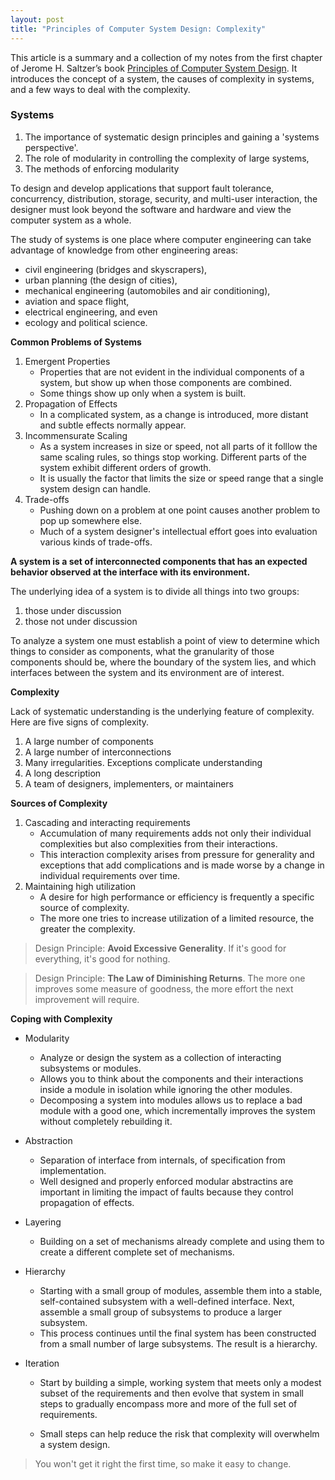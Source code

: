 ```yaml
---
layout: post
title: "Principles of Computer System Design: Complexity"
---
```


This article is a summary and a collection of my notes from the first chapter of Jerome H. Saltzer’s book [Principles of Computer System Design](https://ocw.mit.edu/resources/res-6-004-principles-of-computer-system-design-an-introduction-spring-2009/online-textbook/). It introduces the concept of a system, the causes of complexity in systems, and a few ways to deal with the complexity.

### Systems

1. The importance of systematic design principles and gaining a 'systems perspective'.
2. The role of modularity in controlling the complexity of large systems, 
3. The methods of enforcing modularity

To design and develop applications that support fault tolerance, concurrency, distribution, storage, security, and multi-user interaction, the designer must look beyond the software and hardware and view the computer system as a whole. 

The study of systems is one place where computer engineering can take advantage of knowledge from other engineering areas: 

- civil engineering (bridges and skyscrapers), 
- urban planning (the design of cities), 
- mechanical engineering (automobiles and air conditioning), 
- aviation and space flight, 
- electrical engineering, and even 
- ecology and political science.

**Common Problems of Systems**

1. Emergent Properties
   - Properties that are not evident in the individual components of a system, but show up when those components are combined. 
   - Some things show up only when a system is built. 
2. Propagation of Effects
   - In a complicated system, as a change is introduced, more distant and subtle effects normally appear. 
3. Incommensurate Scaling
   - As a system increases in size or speed, not all parts of it folllow the same scaling rules, so things stop working. Different parts of the system exhibit different orders of growth. 
   - It is usually the factor that limits the size or speed range that a single system design can handle. 
4. Trade-offs
   - Pushing down on a problem at one point causes another problem to pop up somewhere else. 
   - Much of a system designer's intellectual effort goes into evaluation various kinds of trade-offs. 

**A system is a set of interconnected components that has an expected behavior observed at the interface with its environment.**

The underlying idea of a system is to divide all things into two groups:

1. those under discussion 
2. those not under discussion

To analyze a system one must establish a point of view to determine which things to consider as components, what the granularity of those components should be, where the boundary of the system lies, and which interfaces between the system and its environment are of interest.

**Complexity**

Lack of systematic understanding is the underlying feature of complexity. Here are five signs of complexity.

1. A large number of components
2. A large number of interconnections
3. Many irregularities. Exceptions complicate understanding
4. A long description
5. A team of designers, implementers, or maintainers

**Sources of Complexity**

1. Cascading and interacting requirements
   - Accumulation of many requirements adds not only their individual complexities but also complexities from their interactions. 
   - This interaction complexity arises from pressure for generality and exceptions that add complications and is made worse by a change in individual requirements over time. 
2. Maintaining high utilization
   - A desire for high performance or efficiency is frequently a specific source of complexity. 
   - The more one tries to increase utilization of a limited resource, the greater the complexity. 

> Design Principle: **Avoid Excessive Generality**. If it's good for everything, it's good for nothing. 

> Design Principle: **The Law of Diminishing Returns**. The more one improves some measure of goodness, the more effort the next improvement will require. 



**Coping with Complexity**

- Modularity

  - Analyze or design the system as a collection of interacting subsystems or modules. 
  - Allows you to think about the components and their interactions inside a module in isolation while ignoring the other modules. 
  - Decomposing a system into modules allows us to replace a bad module with a good one, which incrementally improves the system without completely rebuilding it. 

- Abstraction

  - Separation of interface from internals, of specification from implementation.
  - Well designed and properly enforced modular abstractins are important in limiting the impact of faults because they control propagation of effects.  

- Layering

  - Building on a set of mechanisms already complete and using them to create a different complete set of mechanisms. 

- Hierarchy

  - Starting with a small group of modules, assemble them into a stable, self-contained subsystem with a well-defined interface. Next, assemble a small group of subsystems to produce a larger subsystem.
  - This process continues until the final system has been constructed from a small number of large subsystems. The result is a hierarchy. 

- Iteration

  - Start by building a simple, working system that meets only a modest subset of the requirements and then evolve that system in small steps to gradually encompass more and more of the full set of requirements. 

  - Small steps can help reduce the risk that complexity will overwhelm a system design. 

> You won't get it right the first time, so make it easy to change. 



